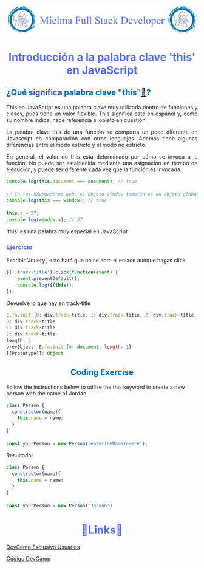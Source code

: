 ![Logo Mielma](Logo/Logo_Encabezado.png)

# <center><b><font color="#556CEE">Introducción a la palabra clave 'this' en JavaScript</font></b>

## <b><font color="#006cb5">¿Qué significa palabra clave "this"[🔗](https://developer.mozilla.org/es/docs/Web/JavaScript/Reference/Operators/this)?</font></b>
<p style="text-align: justify;">
This en JavaScript es una palabra clave muy utilizada dentro de funciones y clases, pues tiene un valor flexible. This significa esto en español y, como su nombre indica, hace referencia al objeto en cuestión.
<p style="text-align: justify;">
La palabra clave this de una función se comporta un poco diferente en Javascript en comparación con otros lenguajes. Además tiene algunas diferencias entre el modo estricto y el modo no estricto.
<p style="text-align: justify;">
En general, el valor de this está determinado por cómo se invoca a la función. No puede ser establecida mediante una asignación en tiempo de ejecución, y puede ser diferente cada vez que la función es invocada.

```js
console.log(this.document === document); // true

// En los navegadores web, el objeto window también es un objeto global:
console.log(this === window); // true

this.a = 37;
console.log(window.a); // 37
```

'this' es una palabra muy especial en JavaScript.

### <font color="#556CEE">Ejercicio</font>
Escribir 'Jquery', esto hará que no se abra el enlace aunque hagas click
```js
$('.track-title').click(function(event) {
    event.preventDefault();
    console.log($(this));
});
```
Devuelve lo que hay en track-title
```js
E.fn.init {0: div.track-title, 1: div.track-title, 2: div.track-title, length: 3, prevObject: E.fn.init}.
0: div.track-title
1: div.track-title
2: div.track-title
length: 3
prevObject: E.fn.init {0: document, length: 1}
[[Prototype]]: Object
```


## <center><b><font color="#006cb5">Coding Exercise</font></b>
Follow the instructions below to utilize the this keyword to create a new person with the name of Jordan
```js
class Person {
  constructor(name){
    this.name = name;
  }
}

const yourPerson = new Person('enterTheNameInHere');
```
Resultado:
```js
class Person {
  constructor(name){
    this.name = name;
  }
}

const yourPerson = new Person('Jordan')
```


# <center><b><font color="#556CEE">🔗Links🔗</font></b>

[DevCamp Exclusivo Usuarios](https://basque.devcamp.com/pt-full-stack-development-javascript-python-react/guide/introduction-this-keyword-javascript)  

[Código DevCamp](https://github.com/rails-camp/javascript-programming/blob/master/section_d_08_introduction_this.js)

<!-- [Código Mielma]() -->
